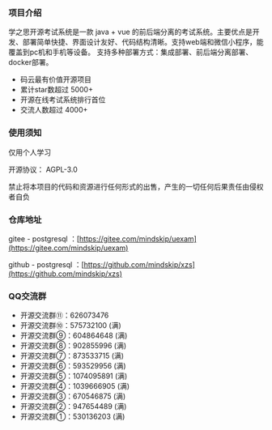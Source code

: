 ### 项目介绍

学之思开源考试系统是一款 java + vue 的前后端分离的考试系统。主要优点是开发、部署简单快捷、界面设计友好、代码结构清晰。支持web端和微信小程序，能覆盖到pc机和手机等设备。 支持多种部署方式：集成部署、前后端分离部署、docker部署。

* 码云最有价值开源项目
* 累计star数超过 5000+
* 开源在线考试系统排行首位
* 交流人数超过 4000+

### 使用须知

仅用个人学习

开源协议： AGPL-3.0

禁止将本项目的代码和资源进行任何形式的出售，产生的一切任何后果责任由侵权者自负

### 仓库地址

gitee - postgresql ：[https://gitee.com/mindskip/uexam](https://gitee.com/mindskip/uexam)

github - postgresql ：[https://github.com/mindskip/xzs](https://github.com/mindskip/xzs)

### QQ交流群

* 开源交流群⑪：626073476
* 开源交流群⑩：575732100 (满)
* 开源交流群⑨：604864648 (满)
* 开源交流群⑧：902855996 (满)
* 开源交流群⑦：873533715 (满)
* 开源交流群⑥：593529956 (满)
* 开源交流群⑤：1074095891 (满)
* 开源交流群④：1039666905 (满)
* 开源交流群③：670546875 (满)
* 开源交流群②：947654489 (满)
* 开源交流群①：530136203 (满)